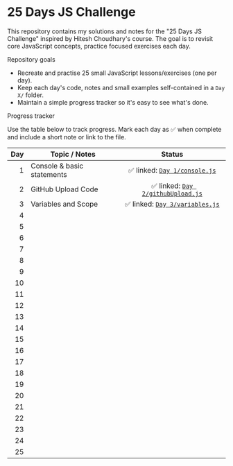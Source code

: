 # 25 Days JS Challenge

This repository contains my solutions and notes for the "25 Days JS Challenge" inspired by Hitesh Choudhary's course. The goal is to revisit core JavaScript concepts, practice focused exercises each day.

Repository goals
- Recreate and practise 25 small JavaScript lessons/exercises (one per day).
- Keep each day's code, notes and small examples self-contained in a `Day X/` folder.
- Maintain a simple progress tracker so it's easy to see what's done.


Progress tracker

Use the table below to track progress. Mark each day as ✅ when complete and include a short note or link to the file.

| Day | Topic / Notes | Status |
|-----:|---------------|:------:|
| 1 | Console & basic statements | ✅ linked: [`Day 1/console.js`](Day%201/console.js) |
| 2 | GitHub Upload Code | ✅ linked: [`Day 2/githubUpload.js`](Day%202/githubUpload.js) |
| 3 | Variables and Scope | ✅ linked: [`Day 3/variables.js`](Day%203/variables.js) |
| 4 |  |  |
| 5 |  |  |
| 6 |  |  |
| 7 |  |  |
| 8 |  |  |
| 9 |  |  |
| 10 |  |  |
| 11 |  |  |
| 12 |  |  |
| 13 |  |  |
| 14 |  |  |
| 15 |  |  |
| 16 |  |  |
| 17 |  |  |
| 18 |  |  |
| 19 |  |  |
| 20 |  |  |
| 21 |  |  |
| 22 |  |  |
| 23 |  |  |
| 24 |  |  |
| 25 |  |  |

